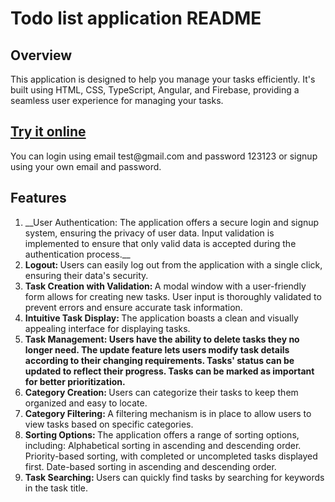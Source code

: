 <h1>Todo list application README</h1>

<h2>Overview</h2>
This application is designed to help you manage your tasks efficiently. It's built using HTML, CSS, TypeScript, Angular, and Firebase, providing a seamless user experience for managing your tasks.

<h2><a href="https://ihnat-todo.netlify.app">Try it online</a></h2>
You can login using email test@gmail.com and password 123123 or signup using your own email and password.

<h2>Features</h2>
<ol>
  <li>__User Authentication: The application offers a secure login and signup system,
    ensuring the privacy of user data.
    Input validation is implemented to ensure that only valid data is accepted during the authentication process.__</li>
  <li><span style="font-weight: bold;">Logout: </span>Users can easily log out from the application with a single click,
    ensuring their data's security.</li>
  <li><span style="font-weight: bold;">Task Creation with Validation: </span>A modal window with a user-friendly form allows
    for creating new tasks.
    User input is thoroughly validated to prevent errors and ensure accurate task information.</li>
  <li><span style="font-weight: bold;">Intuitive Task Display: </span>The application boasts a clean and visually appealing
    interface for displaying tasks.</li>
  <li><span style="font-weight: bold;">Task Management: Users have the ability to delete tasks they no longer need.
    The update feature lets users modify task details according to their changing requirements.
    Tasks' status can be updated to reflect their progress.
    Tasks can be marked as important for better prioritization.</span></li>
  <li><span style="font-weight: bold;">Category Creation: </span>Users can categorize their tasks to keep them organized and
    easy to locate.</li>
  <li><span style="font-weight: bold;">Category Filtering: </span>A filtering mechanism is in place to allow users to view
    tasks based on specific categories.</li>
  <li><span style="font-weight: bold;">Sorting Options: </span>The application offers a range of sorting options, including:
    Alphabetical sorting in ascending and descending order.
    Priority-based sorting, with completed or uncompleted tasks displayed first.
    Date-based sorting in ascending and descending order.</li>
  <li><span style="font-weight: bold;">Task Searching: </span>Users can quickly find tasks by searching for keywords in the
    task title.</li>
</ol>
